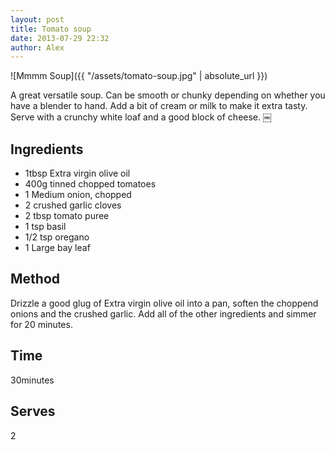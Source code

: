 ```yaml
---
layout: post
title: Tomato soup
date: 2013-07-29 22:32
author: Alex
---
```


![Mmmm Soup]({{ "/assets/tomato-soup.jpg" | absolute_url }})


A great versatile soup. Can be smooth or chunky depending on whether you have a blender to hand. Add a bit of cream or milk to make it extra tasty.
Serve with a crunchy white loaf and a good block of cheese.
￼
## Ingredients
- 1tbsp Extra virgin olive oil
- 400g tinned chopped tomatoes
- 1 Medium onion, chopped
- 2 crushed garlic cloves
- 2 tbsp tomato puree
- 1 tsp basil
- 1/2 tsp oregano
- 1 Large bay leaf

## Method
Drizzle a good glug of Extra virgin olive oil into a pan, soften the choppend onions and the crushed garlic. Add all of the other ingredients and simmer for 20 minutes.

## Time
30minutes

## Serves
2
